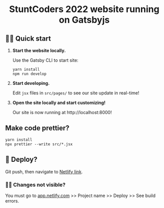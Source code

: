 <h1 align="center">
  StuntCoders 2022 website running on Gatsbyjs
</h1>

## 🏃‍♂️ Quick start

1.  **Start the website locally.**

    Use the Gatsby CLI to start site:

    ```shell
    yarn install
    npm run develop
    ```

2.  **Start developing.**

    Edit `jsx` files in `src/pages/` to see our site update in real-time!

3.  **Open the site locally and start customizing!**

    Our site is now running at http://localhost:8000!


## Make code prettier?

```
yarn install
npx prettier --write src/*.jsx
```

## 🚀 Deploy?

Git push, then navigate to [Netlify link](https://vibrant-brown-359096.netlify.app/).

### 😵‍💫 Changes not visible?

You must go to [app.netlify.com](https://app.netlify.com/) >> Project name >> Deploy >> See build errors.
